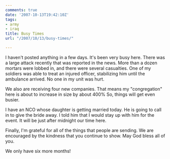 ```yaml
---
comments: true
date: '2007-10-13T19:42:10Z'
tags:
- army
- iraq
title: Busy Times
url: "/2007/10/13/busy-times/"

---
```

<p>I haven't posted anything in a few days. It's been very busy here. There was a large attack recently that was reported in the news. More than a dozen mortars were lobbed in, and there were several casualties. One of my soldiers was able to treat an injured officer, stabilizing him until the ambulance arrived. No one in my unit was hurt.</p>
<p>We also are receiving four new companies. That means my "congregation" here is about to increase in size by about 400% So, things will get even busier.</p>
<p>I have an NCO whose daughter is getting married today. He is going to call in to give the bride away. I told him that I would stay up with him for the event. It will be just after midnight our time here.</p>
<p>Finally, I'm grateful for all of the things that people are sending. We are encouraged by the kindness that you continue to show. May God bless all of you.</p>
<p>We only have six more months!</p>
